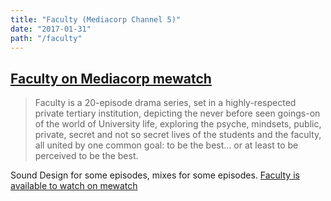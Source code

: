 ```yaml
---
title: "Faculty (Mediacorp Channel 5)"
date: "2017-01-31"
path: "/faculty"
---
```


## [Faculty on Mediacorp mewatch](https://tv.mewatch.sg/en/tv/shows/fa/faculty/info)

> Faculty is a 20-episode drama series, set in a highly-respected private tertiary institution, depicting the never before seen goings-on of the world of University life, exploring the psyche, mindsets, public, private, secret and not so secret lives of the students and the faculty, all united by one common goal: to be the best… or at least to be perceived to be the best.

Sound Design for some episodes, mixes for some episodes. [Faculty is available to watch on mewatch](https://tv.mewatch.sg/en/tv/shows/fa/faculty/info)

